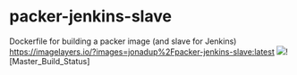 # packer-jenkins-slave
Dockerfile for building a packer image (and slave for Jenkins)
https://imagelayers.io/?images=jonadup%2Fpacker-jenkins-slave:latest
[![](https://badge.imagelayers.io/centurylink/panamax-ui.svg)](https://imagelayers.io/?images=jonadup%2Fpacker-jenkins-slave:latest)![Master_Build_Status]
